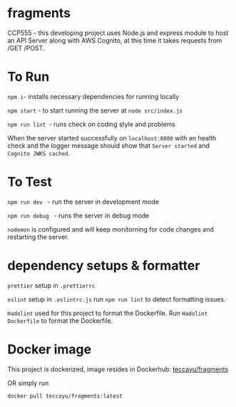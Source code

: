 # fragments

CCP555 - this developing project uses Node.js and express module to host an API Server along with AWS Cognito, at this time it takes requests from /GET /POST.


# To Run
```npm i```- installs necessary dependencies for running locally

```npm start``` - to start running the server at `node src/index.js`

```npm run lint ```- runs check on coding style and problems

When the server started successfully on `localhost:8080` with an health check and the logger message should show that `Server started` and `Cognito JWKS cached`.
# To Test
```npm run dev ``` - run the server in development mode

```npm run debug ``` - runs the server in debug mode

`nodemon` is configured and will keep monitorning for code changes and restarting the server.

# dependency setups & formatter

`prettier` setup in `.prettierrc`

`eslint` setup in `.eslintrc.js` run `npm run lint` to detect formatting issues.

`Hadolint` used for this project to format the Dockerfile. 
Run `Hadolint Dockerfile` to format the Dockerfile.
# Docker image

This project is dockerized, image resides in Dockerhub: [teccayu/fragments](https://hub.docker.com/r/teccayu/fragments/tags)

OR simply run 

```docker pull teccayu/fragments:latest```
